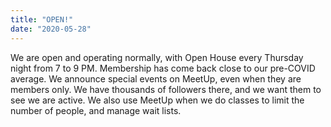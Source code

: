 ```yaml
---
title: "OPEN!"
date: "2020-05-28"
---
```


We are open and operating normally, with Open House every Thursday night from 7 to 9 PM. Membership has come back close to our pre-COVID average. We announce special events on MeetUp, even when they are members only. We have thousands of followers there, and we want them to see we are active. We also use MeetUp when we do classes to limit the number of people, and manage wait lists.

